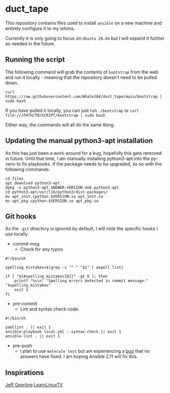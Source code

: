 # duct\_tape

This repository contains files used to install `ansible` on a new machine and entirely configure it to my whims.

Currently it is only going to focus on `Ubuntu 20.04` but I will expand it further as needed in the future.

## Running the script

The following command will grab the contents of `bootstrap` from the web and run it locally - meaning that the repository doesn't need to be pulled down.

`curl https://raw.githubusercontent.com/WhaleJ84/duct_tape/main/bootstrap | sudo bash`

If you have pulled it locally, you can just run `./bootstrap` or `curl file:///PATH/TO/SCRIPT/bootstrap | sudo bash`

Either way, the commands will all do the same thing.

## Updating the manual python3-apt installation

As this has just been a work-around for a bug, hopefully this gets removed in future.
Until that time, I am manually installing python3-apt into the py-venv to fix playbooks.
If the package needs to be upgraded, so so with the following commands:

```
cd files
apt download python3-apt
dpkg -x python3-apt_$NEWER-VERSION.deb python3-apt
cd python3-apt/usr/lib/python3/dist-packages/
mv apt_inst.cpython-$VERSION.so apt_inst.so
mv apt_pkg.cpython-$VERSION.so apt_pkg.so
```

## Git hooks

As the `.git` directory is ignored by default, I will note the specific hooks I use locally.

- commit-msg
	- Check for any typos
```
#!/bin/sh

spelling_mistakes=$(grep -v "^ " "$1" | aspell list)

if [ "${#spelling_mistakes[@]}" -gt 0 ]; then
    printf "%s\n" "Spelling errors detected in commit message:" "$spelling_mistakes"
    exit 1
fi
```

- pre-commit
	- Lint and syntax check code.
```
#!/bin/sh

yamllint . || exit 1
ansible-playbook local.yml --syntax-check || exit 1
ansible-lint . || exit 1
```

- pre-push
	- I plan to use `molecule test` but am experiencing a [bug](https://stackoverflow.com/questions/35176548/authentication-or-permission-failure-did-not-have-permissions-on-the-remote-dir) that no answers have fixed.
I am hoping Ansible 2.11 will fix this.

## Inspirations

[Jeff Geerling](https://www.youtube.com/playlist?list=PL2_OBreMn7FqZkvMYt6ATmgC0KAGGJNAN)
[LearnLinuxTV](https://www.youtube.com/watch?v=gIDywsGBqf4)

